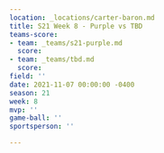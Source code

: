 ```yaml
---
location: _locations/carter-baron.md
title: S21 Week 8 - Purple vs TBD
teams-score:
- team: _teams/s21-purple.md
  score: 
- team: _teams/tbd.md
  score: 
field: ''
date: 2021-11-07 00:00:00 -0400
season: 21
week: 8
mvp: ''
game-ball: ''
sportsperson: ''

---
```

